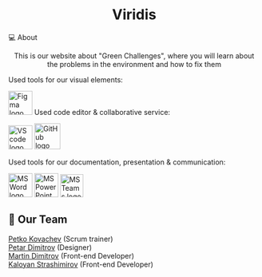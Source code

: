 <h1 align="center">Viridis</h1>
<p align="center">
</p>

 💻 About
<p align="center">This is our website about "Green Challenges", where you will learn about the problems in the environment and how to fix them </p>
 Used tools for our visual elements:
<p align="left">
  <a href="https://www.figma.com/"><img src="https://img.icons8.com/color/344/figma--v1.png" alt="Figma logo" width=48px/></a>
  Used code editor & collaborative service:
  <p align="left">
    <a href="https://code.visualstudio.com/"><img src="https://img.icons8.com/color/344/visual-studio-code-2019.png" alt="VS code logo" width=48px /></a>
    <a href="https://github.com/"><img src="https://img.icons8.com/nolan/344/github.png" alt="GitHub logo" width=52px /></a>
    </p>


Used tools for our documentation, presentation & communication:
<p align="left">
 <a href="https://www.microsoft.com/en-ww/microsoft-365/word"><img src="https://img.icons8.com/color/344/ms-word.png" alt="MS Word logo" width=48px /></a>
 <a href="https://www.microsoft.com/en-ww/microsoft-365/powerpoint"><img src="https://img.icons8.com/color/344/ms-powerpoint.png" alt="MS PowerPoint logo" width=48px /></a>
 <a href="https://www.microsoft.com/en/microsoft-teams/group-chat-software"><img src="https://img.icons8.com/color/344/microsoft-teams.png" alt = "MS Teams logo" width=46px /></a>
 </p>
 
## 🧒 Our Team

<a href="https://github.com/PPKovachev22">Petko Kovachev</a> (Scrum trainer)<br>
<a href="https://github.com/PPDimitrov22">Petar Dimitrov</a> (Designer)<br>
<a href="https://github.com/MEDimitrov22">Martin Dimitrov</a> (Front-end Developer)<br>
<a href="https://github.com/KSPetrov22">Kaloyan Strashimirov</a> (Front-end Developer)
